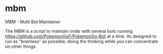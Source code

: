 # mbm
MBM - Multi Bot Maintainer

The MBM is a script to maintain order with several bots running https://github.com/PokemonGoF/PokemonGo-Bot at a time.
Its designed to run as "brainless" as possible, doing the thinking while you can concentrate on other things.

